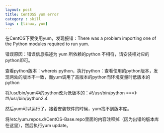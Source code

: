 ```yaml
---
layout: post
title: CentOS5 yum error
category : skill
tags : [linux, yum]
---
```


在CentOS下要使用yum，发现报错：There was a problem importing one of the Python modules required to run yum.

错误原因：错误信息描述为 yum 所依赖的python 不相符，请安装相对应的python即可。

查看python版本：whereis python，执行python：查看使用的python版本，发现两处的版本不一致，而yum调用了高版本的python而环境变量时低版本的python

将/usr/bin/yum中的python改为低版本的：#!/usr/bin/python ===》 #!/usr/bin/python2.4

然后yum可以运行了，接着安装软件的时候，yum找不到版本库。

将/etc/yum.repos.d/CentOS-Base.repo里面的内容注释掉（因为出错的版本库在这里），然后执行yum update。
